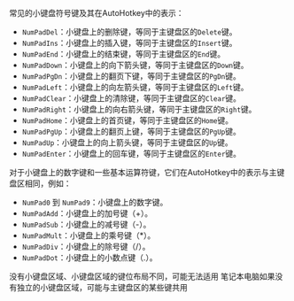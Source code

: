 常见的小键盘符号键及其在AutoHotkey中的表示：

- `NumPadDel`：小键盘上的删除键，等同于主键盘区的`Delete`键。
- `NumPadIns`：小键盘上的插入键，等同于主键盘区的`Insert`键。
- `NumPadEnd`：小键盘上的结束键，等同于主键盘区的`End`键。
- `NumPadDown`：小键盘上的向下箭头键，等同于主键盘区的`Down`键。
- `NumPadPgDn`：小键盘上的翻页下键，等同于主键盘区的`PgDn`键。
- `NumPadLeft`：小键盘上的向左箭头键，等同于主键盘区的`Left`键。
- `NumPadClear`：小键盘上的清除键，等同于主键盘区的`Clear`键。
- `NumPadRight`：小键盘上的向右箭头键，等同于主键盘区的`Right`键。
- `NumPadHome`：小键盘上的首页键，等同于主键盘区的`Home`键。
- `NumPadPgUp`：小键盘上的翻页上键，等同于主键盘区的`PgUp`键。
- `NumPadUp`：小键盘上的向上箭头键，等同于主键盘区的`Up`键。
- `NumPadEnter`：小键盘上的回车键，等同于主键盘区的`Enter`键。

对于小键盘上的数字键和一些基本运算符键，它们在AutoHotkey中的表示与主键盘区相同，例如：

- `NumPad0` 到 `NumPad9`：小键盘上的数字键。
- `NumPadAdd`：小键盘上的加号键（+）。
- `NumPadSub`：小键盘上的减号键（-）。
- `NumPadMult`：小键盘上的乘号键（*）。
- `NumPadDiv`：小键盘上的除号键（/）。
- `NumPadDot`：小键盘上的小数点键（.）。

没有小键盘区域、小键盘区域的键位布局不同，可能无法适用
笔记本电脑如果没有独立的小键盘区域，可能与主键盘区的某些键共用
